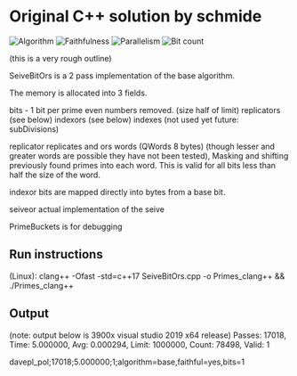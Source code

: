# Original C++ solution by schmide

![Algorithm](https://img.shields.io/badge/Algorithm-base-green)
![Faithfulness](https://img.shields.io/badge/Faithful-yes-green)
![Parallelism](https://img.shields.io/badge/Parallel-no-green)
![Bit count](https://img.shields.io/badge/Bits-1-green)

(this is a very rough outline)

SeiveBitOrs is a 2 pass implementation of the base algorithm.

The memory is allocated into 3 fields. 

bits - 1 bit per prime even numbers removed. (size half of limit)
replicators (see below)
indexors (see below)
indexes (not used yet future: subDivisions)

replicator replicates and ors words (QWords 8 bytes) (though lesser and greater words are possible they have not been tested),
Masking and shifting previously found primes into each word. This is valid for all bits less than half the size of the word.

indexor bits are mapped directly into bytes from a base bit.

seiveor actual implementation of the seive 

PrimeBuckets is for debugging

## Run instructions

(Linux): clang++ -Ofast -std=c++17 SeiveBitOrs.cpp -o Primes_clang++ && ./Primes_clang++

## Output

(note: output below is 3900x visual studio 2019 x64 release)
Passes: 17018, Time: 5.000000, Avg: 0.000294, Limit: 1000000, Count: 78498, Valid: 1

davepl_pol;17018;5.000000;1;algorithm=base,faithful=yes,bits=1